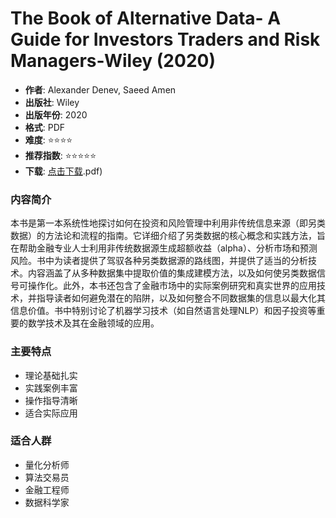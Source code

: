 # The Book of Alternative Data- A Guide for Investors Traders and Risk Managers-Wiley (2020)

- **作者**: Alexander Denev, Saeed Amen
- **出版社**: Wiley
- **出版年份**: 2020
- **格式**: PDF
- **难度**: ⭐⭐⭐⭐
- **推荐指数**: ⭐⭐⭐⭐⭐
- **下载**: [点击下载](https://quant-wiki.com/pdf/The%20Book%20of%20Alternative%20Data_%20A%20Guide%20for%20Investors%20Traders%20and%20Risk%20Managers-Wiley%20%282020.pdf).pdf)

### 内容简介

本书是第一本系统性地探讨如何在投资和风险管理中利用非传统信息来源（即另类数据）的方法论和流程的指南。它详细介绍了另类数据的核心概念和实践方法，旨在帮助金融专业人士利用非传统数据源生成超额收益（alpha）、分析市场和预测风险。书中为读者提供了驾驭各种另类数据源的路线图，并提供了适当的分析技术。内容涵盖了从多种数据集中提取价值的集成建模方法，以及如何使另类数据信号可操作化。此外，本书还包含了金融市场中的实际案例研究和真实世界的应用技术，并指导读者如何避免潜在的陷阱，以及如何整合不同数据集的信息以最大化其信息价值。书中特别讨论了机器学习技术（如自然语言处理NLP）和因子投资等重要的数学技术及其在金融领域的应用。

### 主要特点

- 理论基础扎实
- 实践案例丰富
- 操作指导清晰
- 适合实际应用

### 适合人群

- 量化分析师
- 算法交易员
- 金融工程师
- 数据科学家